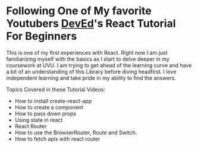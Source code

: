 # Following One of My favorite Youtubers [DevEd](https://www.youtube.com/channel/UClb90NQQcskPUGDIXsQEz5Q)'s React Tutorial For Beginners

This is one of my first experiences with React. Right now I am just familiarizing myself with the basics as I start to delve deeper in my coursework at UVU. I am trying to get ahead of the learning curve and have a bit of an understanding of this Library before diving headfirst. I love independent learning and take pride in my ability to find the answers. 

Topics Covered in these Tutorial Videos:

- How to install create-react-app
- How to create a component
- How to pass down props
- Using state in react
- React Router
- How to use the BrowserRouter, Route and Switch.
- How to fetch apis with react router